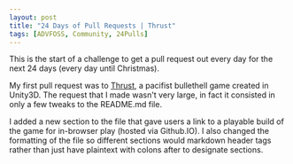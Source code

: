 ```yaml
---
layout: post
title: "24 Days of Pull Requests | Thrust"
tags: [ADVFOSS, Community, 24Pulls]
---
```

This is the start of a challenge to get a pull request out
every day for the next 24 days (every day until Christmas).

My first pull request was to [Thrust](https://github.com/ssternklar/Thrust), a
pacifist bullethell game created in Unity3D. The request that I made wasn't
very large, in fact it consisted in only a few tweaks to the README.md file.

I added a new section to the file that gave users a link to a playable build
of the game for in-browser play (hosted via Github.IO). I also changed the
formatting of the file so different sections would markdown header tags
rather than just have plaintext with colons after to designate sections.
